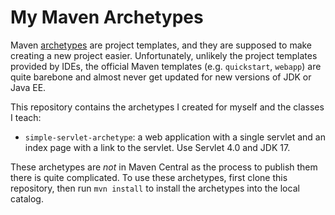 # My Maven Archetypes

Maven [archetypes](https://maven.apache.org/archetype/index.html) are project
templates, and they are supposed to make creating a new project easier.
Unfortunately, unlikely the project templates provided by IDEs, the
official Maven templates (e.g. `quickstart`, `webapp`) are quite barebone
and almost never get updated for new versions of JDK or Java EE.

This repository contains the archetypes I created for myself and the classes
I teach:

- `simple-servlet-archetype`: a web application with a single servlet and
  an index page with a link to the servlet. Use Servlet 4.0 and JDK 17.

These archetypes are *not* in Maven Central as the process to publish them
there is quite complicated. To use these archetypes, first clone this
repository, then run `mvn install` to install the archetypes into the local
catalog.